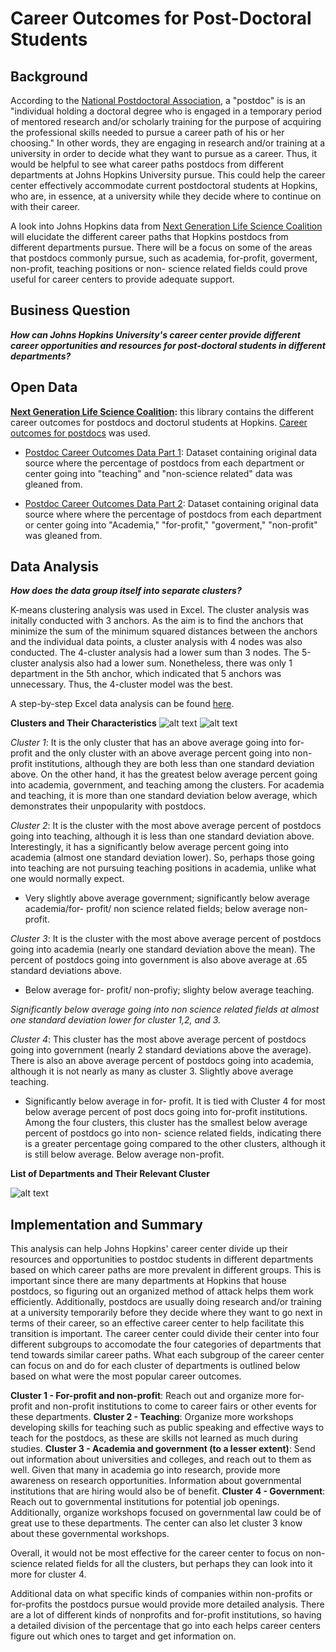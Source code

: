 # Career Outcomes for Post-Doctoral Students
## Background

According to the [National Postdoctoral Association](https://www.nationalpostdoc.org/page/What_is_a_postdoc), a "postdoc" is is an "individual holding a doctoral degree who is engaged in a temporary period of mentored research and/or scholarly training for the purpose of acquiring the professional skills needed to pursue a career path of his or her choosing." In other words, they are engaging in research and/or training at a university in order to decide what they want to pursue as a career. Thus, it would be helpful to see what career paths postdocs from different departments at Johns Hopkins University pursue. This could help the career center effectively accommodate current postdoctoral students at Hopkins, who are, in essence, at a university while they decide where to continue on with their career.

 A look into Johns Hopkins data from [Next Generation Life Science Coalition](http://nglscoalition.org/coalition-data/#close) will elucidate the different career paths that Hopkins postdocs from different departments pursue. There will be a focus on some of the areas that postdocs commonly pursue, such as academia, for-profit, goverment, non-profit, teaching positions or non- science related fields could prove useful for career centers to provide adequate support.

## Business Question

___How can Johns Hopkins University's career center provide different career opportunities and resources for post-doctoral students in different departments?___


## Open Data 

__[Next Generation Life Science Coalition](https://provost.jhu.edu/education/graduate-and-professional-education/cngls/):__ this library contains the different career outcomes for postdocs and doctorul students at Hopkins. [Career outcomes for postdocs](https://provost.jhu.edu/education/graduate-and-professional-education/cngls/postdoctoral-career-outcomes-tabular-format/) was used.

- [Postdoc Career Outcomes Data Part 1](https://github.com/skang06/Post-Doctoral_Career_Outcomes/blob/main/tabula-Postdoc-CareerOutcome-ADATables-083019-2.csv): Dataset containing original data source where the percentage of postdocs from each department or center going into "teaching" and "non-science related" data was gleaned from.

- [Postdoc Career Outcomes Data Part 2](https://github.com/skang06/Post-Doctoral_Career_Outcomes/blob/main/tabula-Postdoc-CareerOutcome-ADATables-083019.csv): Dataset containing original data source where where the percentage of postdocs from each department or center going into "Academia," "for-profit," "goverment," "non-profit" was gleaned from.

## Data Analysis 

___How does the data group itself into separate clusters?___

K-means clustering analysis was used in Excel. The cluster analysis was initally conducted with 3 anchors. As the aim is to find the anchors that minimize the sum of the minimum squared distances between the anchors and the individual data points, a cluster analysis with 4 nodes was also conducted. The 4-cluster analysis had a lower sum than 3 nodes. The 5-cluster analysis also had a lower sum. Nonetheless, there was only 1 department in the 5th anchor, which indicated that 5 anchors was unnecessary. Thus, the 4-cluster model was the best.

A step-by-step Excel data analysis can be found [here](https://github.com/skang06/Post-Doctoral_Career_Outcomes/blob/main/Excel%20Step%20by%20Step_3.docx).

__Clusters and Their Characteristics__
![alt text](https://github.com/skang06/Post-Doctoral_Career_Outcomes/blob/main/chart1.png)
![alt text](https://github.com/skang06/Post-Doctoral_Career_Outcomes/blob/main/factors.png)

_Cluster 1_: It is the only cluster that has an above average going into for- profit and the only cluster with an above average percent going into non-profit institutions, although they are both less than one standard deviation above. On the other hand, it has the greatest below average percent going into academia, government, and teaching among the clusters. For academia and teaching, it is more than one standard deviation below average, which demonstrates their unpopularity with postdocs.

_Cluster 2_: It is the cluster with the most above average percent of postdocs going into teaching, although it is less than one standard deviation above. Interestingly, it has a significantly below average percent going into academia (almost one standard deviation lower). So, perhaps those going into teaching are not pursuing teaching positions in academia, unlike what one would normally expect. 
- Very slightly above average government; significantly below average academia/for- profit/ non science related fields; below average non-profit.

_Cluster 3_: It is the cluster with the most above average percent of postdocs going into academia (nearly one standard deviation above the mean). The percent of postdocs going into government is also above average at .65 standard deviations above. 
- Below average for- profit/ non-profiy; slighty below average teaching.  

_Significantly below average going into non science related fields at almost one standard deviation lower for cluster 1,2, and 3._

_Cluster 4_: This cluster has the most above average percent of postdocs going into government (nearly 2 standard deviations above the average). There is also an above average percent of postdocs going into academia, although it is not nearly as many as cluster 3. Slightly above average teaching. 
- Significantly below average in for- profit. It is tied with Cluster 4 for most below average percent of post docs going into for-profit institutions. Among the four clusters, this cluster has the smallest below average percent of postdocs go into non- science related fields, indicating there is a greater percentage going compared to the other clusters, although it is still below average.  Below average non-profit.


__List of Departments and Their Relevant Cluster__

![alt text](https://github.com/skang06/Post-Doctoral_Career_Outcomes/blob/main/list.png)


## Implementation and Summary
This analysis can help Johns Hopkins' career center divide up their resources and opportunities to postdoc students in different departments based on which career paths are more prevalent in different groups. This is important since there are many departments at Hopkins that house postdocs, so figuring out an organized method of attack helps them work efficiently. Additionally, postdocs are usually doing research and/or training at a university temporarily before they decide where they want to go next in terms of their career, so an effective career center to help facilitate this transition is important. The career center could divide their center into four different subgroups to accomodate the four categories of departments that tend towards similar career paths. What each subgroup of the career center can focus on and do for each cluster of departments is outlined below based on what were the most popular career outcomes.

__Cluster 1 - For-profit and non-profit__: Reach out and organize more for-profit and non-profit institutions to come to career fairs or other events for these departments.
__Cluster 2 - Teaching__: Organize more workshops developing skills for teaching such as public speaking and effective ways to teach for the postdocs, as these are skills not learned as much during studies.
__Cluster 3 - Academia and government (to a lesser extent)__: Send out information about universities and colleges, and reach out to them as well. Given that many in academia go into research, provide more awareness on research opportunities. Information about governmental institutions that are hiring would also be of benefit.
__Cluster 4 - Government__: Reach out to governmental institutions for potential job openings. Additionally, organize workshops focused on governmental law could be of great use to these departments. The center can also let cluster 3 know about these governmental workshops.

Overall, it would not be most effective for the career center to focus on non-science related fields for all the clusters, but perhaps they can look into it more for cluster 4.

Additional data on what specific kinds of companies within non-profits or for-profits the postdocs pursue would provide more detailed analysis. There are a lot of different kinds of nonprofits and for-profit institutions, so having a detailed division of the percentage that go into each helps career centers figure out which ones to target and get information on.

